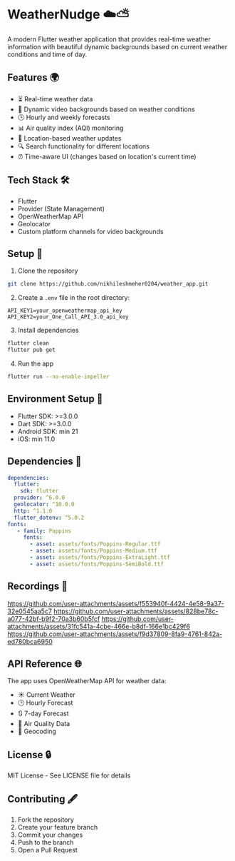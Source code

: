 # WeatherNudge ☁️⛅️

A modern Flutter weather application that provides real-time weather information with beautiful dynamic backgrounds based on current weather conditions and time of day.

## Features 🌍

- ⏳ Real-time weather data
- 🎥 Dynamic video backgrounds based on weather conditions
- 🕒 Hourly and weekly forecasts
- 📊 Air quality index (AQI) monitoring
- 📍 Location-based weather updates
- 🔍 Search functionality for different locations
- ⏰ Time-aware UI (changes based on location's current time)

## Tech Stack 🛠️

- Flutter
- Provider (State Management)
- OpenWeatherMap API
- Geolocator
- Custom platform channels for video backgrounds

## Setup 🔧

1. Clone the repository

```bash
git clone https://github.com/nikhileshmeher0204/weather_app.git
```

2. Create a `.env` file in the root directory:

```properties
API_KEY1=your_openweathermap_api_key
API_KEY2=your_One_Call_API_3.0_api_key
```

3. Install dependencies

```bash
flutter clean
flutter pub get
```

4. Run the app

```bash
flutter run --no-enable-impeller
```

## Environment Setup 🎤

- Flutter SDK: >=3.0.0
- Dart SDK: >=3.0.0
- Android SDK: min 21
- iOS: min 11.0

## Dependencies 📢

```yaml
dependencies:
  flutter:
    sdk: flutter
  provider: ^6.0.0
  geolocator: ^10.0.0
  http: ^1.1.0
  flutter_dotenv: ^5.0.2
fonts:
   - family: Poppins
     fonts:
       - asset: assets/fonts/Poppins-Regular.ttf
       - asset: assets/fonts/Poppins-Medium.ttf
       - asset: assets/fonts/Poppins-ExtraLight.ttf
       - asset: assets/fonts/Poppins-SemiBold.ttf
```

## Recordings 🎥

https://github.com/user-attachments/assets/f553940f-4424-4e58-9a37-32e0545aa5c7
https://github.com/user-attachments/assets/828be78c-a077-42bf-b9f2-70a3b60b5fcf
https://github.com/user-attachments/assets/31fc541a-4cbe-466e-b8df-166e1bc429f6
https://github.com/user-attachments/assets/f9d37809-8fa9-4761-842a-ed780bca6950




## API Reference 🌐

The app uses OpenWeatherMap API for weather data:
- ☀️ Current Weather
- 🕒 Hourly Forecast
- 🔃 7-day Forecast
- 💨 Air Quality Data
- 📍 Geocoding

## License 🔒

MIT License - See LICENSE file for details

## Contributing 🖋️

1. Fork the repository
2. Create your feature branch
3. Commit your changes
4. Push to the branch
5. Open a Pull Request

